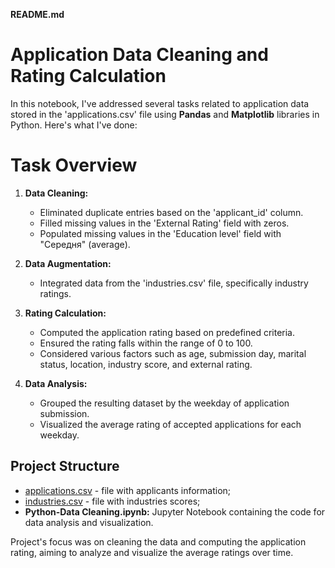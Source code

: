 **README.md**


# Application Data Cleaning and Rating Calculation

In this notebook, I've addressed several tasks related to application data stored in the 'applications.csv' file using **Pandas** and  **Matplotlib**  libraries in Python.
Here's what I've done:

# Task Overview

1. **Data Cleaning:**
   - Eliminated duplicate entries based on the 'applicant_id' column.
   - Filled missing values in the 'External Rating' field with zeros.
   - Populated missing values in the 'Education level' field with "Середня" (average).

2. **Data Augmentation:**
   - Integrated data from the 'industries.csv' file, specifically industry ratings.

3. **Rating Calculation:**
   - Computed the application rating based on predefined criteria.
   - Ensured the rating falls within the range of 0 to 100.
   - Considered various factors such as age, submission day, marital status, location, industry score, and external rating.

4. **Data Analysis:**
   - Grouped the resulting dataset by the weekday of application submission.
   - Visualized the average rating of accepted applications for each weekday.


## Project Structure


- [applications.csv](https://drive.google.com/file/d/1m3HxqewNhxYvx5CTkqDWd3rLqb-jjM3w/view) - file with applicants information;
- [industries.csv](https://drive.google.com/file/d/1Cww0UgohJ4UqvjYsEi_c0ApJS-UAigrD/view) - file with industries scores;
- **Python-Data Cleaning.ipynb:** Jupyter Notebook containing the code for data analysis and visualization.

Project's focus was on cleaning the data and computing the application rating, aiming to analyze and visualize the average ratings over time.
